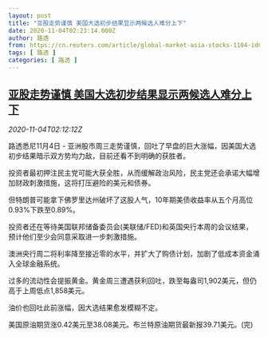 ```yaml
---
layout: post
title: "亚股走势谨慎 美国大选初步结果显示两候选人难分上下"
date: 2020-11-04T02:23:14.000Z
author: 路透
from: https://cn.reuters.com/article/global-market-asia-stocks-1104-idCNKBS27K09C
tags: [ 路透 ]
categories: [ 路透 ]
---
```

<!--1604456594000-->
[亚股走势谨慎 美国大选初步结果显示两候选人难分上下](https://cn.reuters.com/article/global-market-asia-stocks-1104-idCNKBS27K09C)
------

<div>
<div><i>2020-11-04T02:12:12Z</i></div><p>路透悉尼11月4日 - 亚洲股市周三走势谨慎，回吐了早盘的巨大涨幅，因美国大选初步结果暗示双方势均力敌，目前还看不到明确的获胜者。</p><p>投资者最初押注民主党可能大获全胜，从而缓解政治风险，民主党还会承诺大幅增加财政刺激措施，这将打压避险的美元和债券。</p><p>但特朗普可能拿下佛罗里达州破坏了这股人气，10年期美债收益率从五个月高位0.93%下跌至0.89%。</p><p>投资者还在等待美国联邦储备委员会(美联储/FED)和英国央行本周的会议结果，预计他们至少会同意采取进一步刺激措施。</p><p>澳洲央行周二将利率降至接近零的水平，并扩大了购债计划，加剧了低成本资金涌入全球金融系统。</p><p>过多的流动性会提振黄金。黄金周三遭遇获利回吐，跌至每盎司1,902美元，但仍高于上周低点1,858美元。</p><p>油价也回吐此前涨幅，因大选结果愈发模糊不定。</p><p>美国原油期货涨0.42美元至38.08美元。布兰特原油期货最新报39.71美元。(完)</p>
</div>
